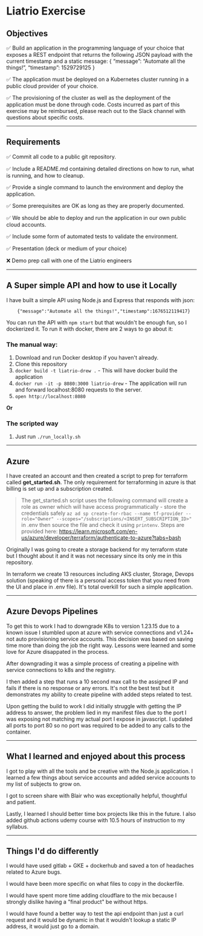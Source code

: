 # Liatrio Exercise

## Objectives

✅ Build an application in the programming language of your choice that exposes a REST
endpoint that returns the following JSON payload with the current timestamp and a static
message:
{
“message”: “Automate all the things!”,
“timestamp”: 1529729125
}

✅ The application must be deployed on a Kubernetes cluster running in a public cloud provider of
your choice. 

✅ The provisioning of the cluster as well as the deployment of the application must
be done through code. Costs incurred as part of this exercise may be reimbursed, please reach out to the Slack channel with questions about specific costs.

--- 

## Requirements

✅ Commit all code to a public git repository.

✅ Include a README.md containing detailed directions on how to run, what is running, and how to cleanup.

✅ Provide a single command to launch the environment and deploy the application.

✅ Some prerequisites are OK as long as they are properly documented.

✅ We should be able to deploy and run the application in our own public cloud accounts.

✅ Include some form of automated tests to validate the environment.

✅ Presentation (deck or medium of your choice)

❌ Demo prep call with one of the Liatrio engineers

---

## A Super simple API and how to use it Locally

I have built a simple API using Node.js and Express that responds with json:

        {"message":"Automate all the things!","timestamp":1676512119417}

You can run the API with `npm start` but that wouldn't be enough fun, so I dockerized it. To run it with docker, there are 2 ways to go about it:

### The manual way: 
1. Download and run Docker desktop if you haven't already.
0. Clone this repository 
0. `docker build -t liatrio-drew .` - This will have docker build the application
0. `docker run -it -p 8080:3000 liatrio-drew` - The application will run and forward localhost:8080 requests to the server.
0. `open http://localhost:8080`

**Or**
### The scripted way

1. Just run `./run_locally.sh`

---

## Azure

I have created an account and then created a script to prep for terraform called **get_started.sh**. The only requirement for terraforming in azure is that billing is set up and a subscription created. 

> The get_started.sh script uses the following command will create a role as owner which will have access programmatically - store the credentials safely `az ad sp create-for-rbac --name tf-provider --role="Owner" --scopes="/subscriptions/<INSERT_SUBSCRIPTION_ID>"` in .env then source the file and check it using `printenv`. Steps are provided here: https://learn.microsoft.com/en-us/azure/developer/terraform/authenticate-to-azure?tabs=bash

Originally I was going to create a storage backend for my terraform state but I thought about it and it was not necessary since its only me in this repository.

In terraform we create 13 resources including AKS cluster, Storage, Devops solution (speaking of there is a personal access token that you need from the UI and place in .env file). It's total overkill for such a simple application.

---

## Azure Devops Pipelines

To get this to work I had to downgrade K8s to version 1.23.15 due to a known issue I stumbled upon at azure with service connections and v1.24+ not auto provisioning service accounts. This decision was based on saving time more than doing the job the right way. Lessons were learned and some love for Azure disappated in the process. 

After downgrading it was a simple process of creating a pipeline with service connections to k8s and the registry. 

I then added a step that runs a 10 second max call to the assigned IP and fails if there is no response or any errors. It's not the best test but it demonstrates my ability to create pipeline with added steps related to test.

Upon getting the build to work I did initially struggle with getting the IP address to answer, the problem lied in my manifest files due to the port I was exposing not matching my actual port I expose in javascript. I updated all ports to port 80 so no port was required to be added to any calls to the container.

---

## What I learned and enjoyed about this process

I got to play with all the tools and be creative with the Node.js application. I learned a few things about service accounts and added service accounts to my list of subjects to grow on. 

I got to screen share with Blair who was exceptionally helpful, thoughtful and patient.

Lastly, I learned I should better time box projects like this in the future. I also added github actions udemy course with 10.5 hours of instruction to my syllabus. 

---

## Things I'd do differently

I would have used gitlab + GKE + dockerhub and saved a ton of headaches related to Azure bugs.

I would have been more specific on what files to copy in the dockerfile. 

I would have spent more time adding cloudflare to the mix because I strongly dislike having a "final product" be without https.

I would have found a better way to test the api endpoint than just a curl request and it would be dynamic in that it wouldn't lookup a static IP address, it would just go to a domain.